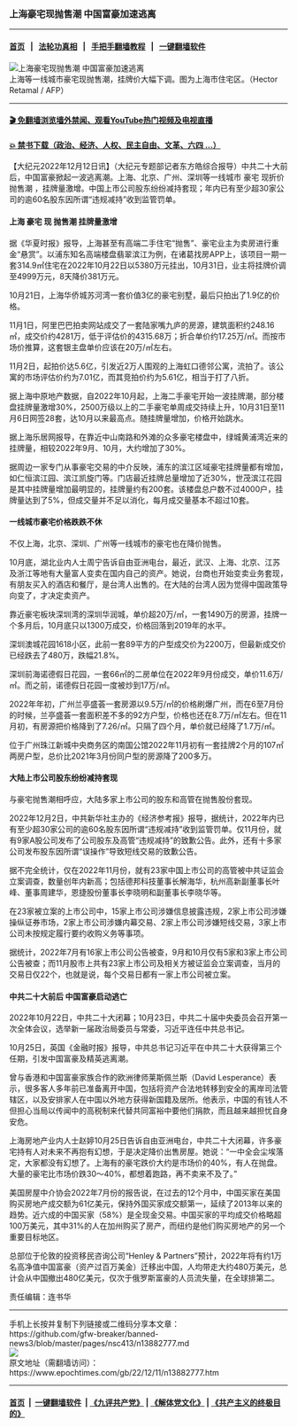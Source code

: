 ### 上海豪宅现抛售潮 中国富豪加速逃离
------------------------

#### [首页](https://github.com/gfw-breaker/banned-news3/blob/master/README.md) &nbsp;&nbsp;|&nbsp;&nbsp; [法轮功真相](https://github.com/begood0513/basic/blob/master/README.md)  &nbsp;&nbsp;|&nbsp;&nbsp; [手把手翻墙教程](https://github.com/gfw-breaker/guides/wiki)  &nbsp;&nbsp;|&nbsp;&nbsp; [一键翻墙软件](https://github.com/gfw-breaker/nogfw/blob/master/README.md)  



<div><img alt="上海豪宅现抛售潮 中国富豪加速逃离" class="attachment-djy_600_400 size-djy_600_400 wp-post-image" src="https://i.epochtimes.com/assets/uploads/2022/12/id13882778-000_327G9K2-600x400.jpg"/>
<div class="caption">
 上海等一线城市豪宅现抛售潮，挂牌价大幅下调。图为上海市住宅区。（Hector Retamal / AFP）
</div></div><hr/>

#### [ 🎬  免翻墙浏览墙外禁闻、观看YouTube热门视频及电视直播](https://github.com/gfw-breaker/HelloWorld)

#### [ 💥  禁书下载（政治、经济、人权、民主自由、文革、六四 ...）](https://github.com/gfw-breaker/books/blob/master/README.md)

<div><p>
 【大纪元2022年12月12日讯】（大纪元专题部记者东方皓综合报导）中共二十大前后，中国富豪掀起一波逃离潮。上海、北京、广州、深圳等一线城市
 <ok href="https://www.epochtimes.com/gb/tag/%E8%B1%AA%E5%AE%85.html">
  豪宅
 </ok>
 现折价
 <ok href="https://www.epochtimes.com/gb/tag/%E6%8A%9B%E5%94%AE%E6%BD%AE.html">
  抛售潮
 </ok>
 ，挂牌量激增。中国上市公司股东纷纷减持套现；年内已有至少超30家公司的逾60名股东因所谓“违规减持”收到监管罚单。
</p>
<h4>
 上海
 <ok href="https://www.epochtimes.com/gb/tag/%E8%B1%AA%E5%AE%85.html">
  豪宅
 </ok>
 现
 <ok href="https://www.epochtimes.com/gb/tag/%E6%8A%9B%E5%94%AE%E6%BD%AE.html">
  抛售潮
 </ok>
 挂牌量激增
</h4>
<p>
 据《华夏时报》报导，上海甚至有高端二手住宅“抛售”、豪宅业主为卖房进行重金“悬赏”。以浦东知名高端楼盘翡翠滨江为例，在诸葛找房APP上，该项目一期一套314.9㎡住宅在2022年10月22日以5380万元挂出，10月31日，业主将挂牌价调至4999万元，8天降价381万元。
</p>
<p>
 10月21日，上海华侨城苏河湾一套价值3亿的豪宅别墅，最后只拍出了1.9亿的价格。
</p>
<p>
 11月1日，阿里巴巴拍卖网站成交了一套陆家嘴九庐的房源，建筑面积约248.16㎡，成交价约4281万，低于评估价的4315.68万；折合单价约17.25万/㎡。而按市场价推算，这套银主盘单价应该在20万/㎡左右。
</p>
<p>
 11月2日，起拍价达5.6亿，引发近2万人围观的上海虹口德邻公寓，流拍了。该公寓的市场评估价约为7.01亿，而其竞拍价约为5.61亿，相当于打了八折。
</p>
<p>
 据上海中原地产数据，自2022年10月起，上海二手豪宅开始一波挂牌潮，部分楼盘挂牌量激增30%，2500万级以上的二手豪宅单周成交持续上升，10月31日至11月6日网签28套，达10月以来最高点。随挂牌量增加，价格开始跳水。
</p>
<p>
 据上海乐居网报导，在靠近中山南路和外滩的众多豪宅楼盘中，绿城黄浦湾近来的挂牌量，相较2022年9月、10月，大约增加了30%。
</p>
<p>
 据周边一家专门从事豪宅交易的中介反映，浦东的滨江区域豪宅挂牌量都有增加，如仁恒滨江园、滨江凯旋门等。门店最近挂牌总量增加了近30%，世茂滨江花园是其中挂牌量增加最明显的，挂牌量约有200套。该楼盘总户数不过4000户，挂牌量达到了5%，但成交量并不足以消化，每月成交量基本不超过10套。
</p>
<h4>
 一线城市豪宅价格跌跌不休
</h4>
<p>
 不仅上海，北京、深圳、广州等一线城市的豪宅也在降价抛售。
</p>
<p>
 10月底，湖北业内人士周宁告诉自由亚洲电台，最近，武汉、上海、北京、江苏及浙江等地有大量富人变卖在国内自己的资产。她说，台商也开始变卖业务套现，有朋友买入的酒店和餐厅，是台湾人出售的。在大陆的台湾人因为觉得中国政策导向变了，才决定卖资产。
</p>
<p>
 靠近豪宅板块深圳湾的深圳华润城，单价超20万/㎡，一套1490万的房源，挂牌一个多月后，10月底只以1300万成交，价格回落到2019年的水平。
</p>
<p>
 深圳澳城花园1618小区，此前一套89平方的户型成交价为2200万，但最新成交价已经跌去了480万，跌幅21.8%。
</p>
<p>
 深圳前海诺德假日花园，一套66㎡的二房单位在2022年9月份成交，单价11.6万/㎡。而之前，诺德假日花园一度被炒到17万/㎡。
</p>
<p>
 2022年年初，广州兰亭盛荟一套房源以9.5万/㎡的价格刷爆广州，而在6至7月份的时候，兰亭盛荟一套面积差不多的92方户型，价格也还在8.7万/㎡左右。但在11月初，有房源把价格降到了7.26/㎡。只隔了四个月，单价就已经降了1.7万/㎡。
</p>
<p>
 位于广州珠江新城中央商务区的南国公馆2022年11月初有一套挂牌2个月的107㎡两房户型，总价比2021年3月份同户型的房源降了200多万。
</p>
<h4>
 大陆上市公司股东纷纷减持套现
</h4>
<p>
 与豪宅抛售潮相呼应，大陆多家上市公司的股东和高管在抛售股份套现。
</p>
<p>
 2022年12月2日，中共新华社主办的《经济参考报》报导，据统计，2022年内已有至少超30家公司的逾60名股东因所谓“违规减持”收到监管罚单。仅11月份，就有9家A股公司发布了公司股东及高管“违规减持”的致歉公告。此外，还有十多家公司发布股东因所谓“误操作”导致短线交易的致歉公告。
</p>
<p>
 据不完全统计，仅在2022年11月份，就有23家中国上市公司的高管被中共证监会立案调查，数量创年内新高；包括德邦科技董事长解海华，杭州高新副董事长叶峰、董事周建华，恩捷股份董事长李晓明和副董事长李晓华等。
</p>
<p>
 在23家被立案的上市公司中，15家上市公司涉嫌信息披露违规，2家上市公司涉嫌操纵证券市场，2家上市公司涉嫌内幕交易、2家上市公司涉嫌短线交易，3家上市公司未按规定履行要约收购义务等事项。
</p>
<p>
 据统计，2022年7月有16家上市公司公告被查，9月和10月仅有5家和3家上市公司公告被查；而11月股市上共有23家上市公司及相关方被证监会立案调查，当月的交易日仅22个，也就是说，每个交易日都有一家上市公司被立案。
</p>
<h4>
 中共二十大前后 中国富豪启动逃亡
</h4>
<p>
 2022年10月22日，中共二十大闭幕；10月23日，中共二十届中央委员会召开第一次全体会议，选举新一届政治局委员与常委，习近平连任中共总书记。
</p>
<p>
 10月25日，英国《金融时报》报导，中共总书记习近平在中共二十大获得第三个任期，引发中国富豪及精英逃离潮。
</p>
<p>
 曾与香港和中国富豪家族合作的欧洲律师莱斯佩兰斯（David Lesperance）表示，很多客人多年前已准备离开中国，包括将资产合法地转移到安全的离岸司法管辖区，以及安排家人在中国以外地方获得新国籍及居所。他表示，中国的有钱人不但担心当局以传闻中的高税制来代替共同富裕中要他们捐款，而且越来越担忧自身安危。
</p>
<p>
 上海房地产业内人士赵婷10月25日告诉自由亚洲电台，中共二十大闭幕，许多豪宅持有人对未来不再抱有幻想，于是决定降价出售房屋。她说：“一中全会尘埃落定，大家都没有幻想了。上海有的豪宅跌价大约是市场价的40%，有人在抛盘。大量的豪宅比市场价跌30～40%，都想着跑路，再不卖来不及了。”
</p>
<p>
 美国房屋中介协会2022年7月份的报告说，在过去的12个月中，中国买家在美国购买房地产成交额为61亿美元，保持外国买家成交额第一，延续了2013年以来的趋势。近六成的中国买家（58%）是全现金交易。中国买家的平均成交价格略超100万美元，其中31%的人在加州购买了房产，而纽约是他们购买房地产的另一个重要目标地区。
</p>
<p>
 总部位于伦敦的投资移民咨询公司“Henley &amp; Partners”预计，2022年将有约1万名高净值中国富豪（资产过百万美金）迁移出中国，人均带走大约480万美元，总计会从中国撤出480亿美元，仅次于俄罗斯富豪的人员流失量，在全球排第二。
</p>
<p>
 责任编辑：连书华
</p>
</div>
<hr/>
手机上长按并复制下列链接或二维码分享本文章：<br/>
https://github.com/gfw-breaker/banned-news3/blob/master/pages/nsc413/n13882777.md <br/>
<a href='https://github.com/gfw-breaker/banned-news3/blob/master/pages/nsc413/n13882777.md'><img src='https://github.com/gfw-breaker/banned-news3/blob/master/pages/nsc413/n13882777.md.png'/></a> <br/>
原文地址（需翻墙访问）：https://www.epochtimes.com/gb/22/12/11/n13882777.htm


------------------------
#### [首页](https://github.com/gfw-breaker/banned-news3/blob/master/README.md) &nbsp;|&nbsp; [一键翻墙软件](https://github.com/gfw-breaker/nogfw/blob/master/README.md) &nbsp;| [《九评共产党》](https://github.com/gfw-breaker/9ping.md/blob/master/README.md#九评之一评共产党是什么) | [《解体党文化》](https://github.com/gfw-breaker/jtdwh.md/blob/master/README.md) | [《共产主义的终极目的》](https://github.com/gfw-breaker/gczydzjmd.md/blob/master/README.md)


<img src='http://gfw-breaker.win/banned-news3/pages/nsc413/n13882777.md' width='0px' height='0px'/>